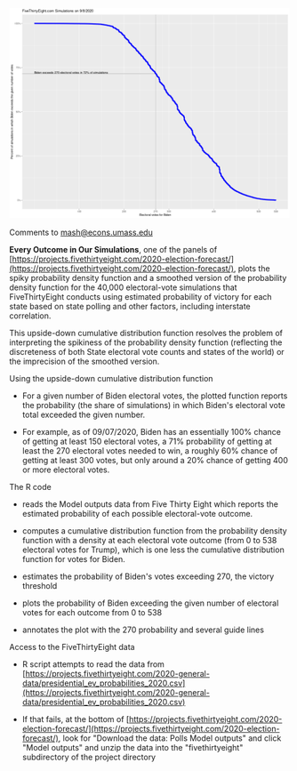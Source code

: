 ![CDF of Electoral Vote Simulations](plots/fivethirtyeight-biden-win-2.png)

Comments to [mash@econs.umass.edu](mailto:mash@econs.umass.edu)

**Every Outcome in Our Simulations**, one of the panels of
  [https://projects.fivethirtyeight.com/2020-election-forecast/](https://projects.fivethirtyeight.com/2020-election-forecast/),
  plots the spiky probability density function and a smoothed version
  of the probability density function for the 40,000 electoral-vote
  simulations that FiveThirtyEight conducts using estimated
  probability of victory for each state based on state polling and
  other factors, including interstate correlation.

This upside-down cumulative distribution function resolves the problem
of interpreting the spikiness of the probability density function
(reflecting the discreteness of both State electoral vote counts and
states of the world) or the imprecision of the smoothed version.

Using the upside-down cumulative distribution function

- For a given number of Biden electoral votes, the plotted function
  reports the probability (the share of simulations) in which Biden's
  electoral vote total exceeded the given number.

- For example, as of 09/07/2020, Biden has an essentially 100% chance
  of getting at least 150 electoral votes, a 71% probability of
  getting at least the 270 electoral votes needed to win, a roughly
  60% chance of getting at least 300 votes, but only around a 20%
  chance of getting 400 or more electoral votes.

The R code

- reads the Model outputs data from Five Thirty Eight which reports
  the estimated probability of each possible electoral-vote outcome.

- computes a cumulative distribution function from the probability
  density function with a density at each electoral vote outcome (from
  0 to 538 electoral votes for Trump), which is one less the
  cumulative distribution function for votes for Biden.

- estimates the probability of Biden's votes exceeding 270, the victory
  threshold

- plots the probability of Biden exceeding the given number of
  electoral votes for each outcome from 0 to 538

- annotates the plot with the 270 probability and several guide lines

Access to the FiveThirtyEight data

- R script attempts to read the data from
  [https://projects.fivethirtyeight.com/2020-general-data/presidential_ev_probabilities_2020.csv](https://projects.fivethirtyeight.com/2020-general-data/presidential_ev_probabilities_2020.csv)

- If that fails, at the bottom of
  [https://projects.fivethirtyeight.com/2020-election-forecast/](https://projects.fivethirtyeight.com/2020-election-forecast/),
  look for "Download the data: Polls Model outputs" and click "Model
  outputs" and unzip the data into the "fivethirtyeight" subdirectory
  of the project directory